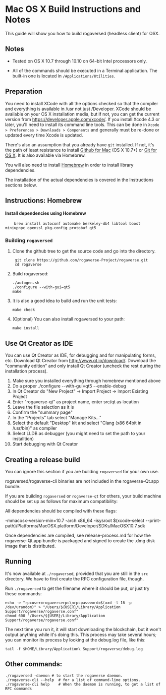 Mac OS X Build Instructions and Notes
====================================
This guide will show you how to build rogaversed (headless client) for OSX.

Notes
-----

* Tested on OS X 10.7 through 10.10 on 64-bit Intel processors only.

* All of the commands should be executed in a Terminal application. The
built-in one is located in `/Applications/Utilities`.

Preparation
-----------

You need to install XCode with all the options checked so that the compiler
and everything is available in /usr not just /Developer. XCode should be
available on your OS X installation media, but if not, you can get the
current version from https://developer.apple.com/xcode/. If you install
Xcode 4.3 or later, you'll need to install its command line tools. This can
be done in `Xcode > Preferences > Downloads > Components` and generally must
be re-done or updated every time Xcode is updated.

There's also an assumption that you already have `git` installed. If
not, it's the path of least resistance to install [Github for Mac](https://mac.github.com/)
(OS X 10.7+) or
[Git for OS X](https://code.google.com/p/git-osx-installer/). It is also
available via Homebrew.

You will also need to install [Homebrew](http://brew.sh) in order to install library
dependencies.

The installation of the actual dependencies is covered in the Instructions
sections below.

Instructions: Homebrew
----------------------

#### Install dependencies using Homebrew

        brew install autoconf automake berkeley-db4 libtool boost miniupnpc openssl pkg-config protobuf qt5

### Building `rogaversed`

1. Clone the github tree to get the source code and go into the directory.

        git clone https://github.com/rogaverse-Project/rogaverse.git
        cd rogaverse

2.  Build rogaversed:

        ./autogen.sh
        ./configure --with-gui=qt5
        make

3.  It is also a good idea to build and run the unit tests:

        make check

4.  (Optional) You can also install rogaversed to your path:

        make install

Use Qt Creator as IDE
------------------------
You can use Qt Creator as IDE, for debugging and for manipulating forms, etc.
Download Qt Creator from http://www.qt.io/download/. Download the "community edition" and only install Qt Creator (uncheck the rest during the installation process).

1. Make sure you installed everything through homebrew mentioned above
2. Do a proper ./configure --with-gui=qt5 --enable-debug
3. In Qt Creator do "New Project" -> Import Project -> Import Existing Project
4. Enter "rogaverse-qt" as project name, enter src/qt as location
5. Leave the file selection as it is
6. Confirm the "summary page"
7. In the "Projects" tab select "Manage Kits..."
8. Select the default "Desktop" kit and select "Clang (x86 64bit in /usr/bin)" as compiler
9. Select LLDB as debugger (you might need to set the path to your installtion)
10. Start debugging with Qt Creator

Creating a release build
------------------------
You can ignore this section if you are building `rogaversed` for your own use.

rogaversed/rogaverse-cli binaries are not included in the rogaverse-Qt.app bundle.

If you are building `rogaversed` or `rogaverse-qt` for others, your build machine should be set up
as follows for maximum compatibility:

All dependencies should be compiled with these flags:

 -mmacosx-version-min=10.7
 -arch x86_64
 -isysroot $(xcode-select --print-path)/Platforms/MacOSX.platform/Developer/SDKs/MacOSX10.7.sdk

Once dependencies are compiled, see release-process.md for how the rogaverse-Qt.app
bundle is packaged and signed to create the .dmg disk image that is distributed.

Running
-------

It's now available at `./rogaversed`, provided that you are still in the `src`
directory. We have to first create the RPC configuration file, though.

Run `./rogaversed` to get the filename where it should be put, or just try these
commands:

    echo -e "rpcuser=rogaverserpc\nrpcpassword=$(xxd -l 16 -p /dev/urandom)" > "/Users/${USER}/Library/Application Support/rogaverse/rogaverse.conf"
    chmod 600 "/Users/${USER}/Library/Application Support/rogaverse/rogaverse.conf"

The next time you run it, it will start downloading the blockchain, but it won't
output anything while it's doing this. This process may take several hours;
you can monitor its process by looking at the debug.log file, like this:

    tail -f $HOME/Library/Application\ Support/rogaverse/debug.log

Other commands:
-------

    ./rogaversed -daemon # to start the rogaverse daemon.
    ./rogaverse-cli --help  # for a list of command-line options.
    ./rogaverse-cli help    # When the daemon is running, to get a list of RPC commands
